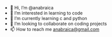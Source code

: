 - 👋 Hi, I’m @anabraica
- 👀 I’m interested in learning to code 
- 🌱 I’m currently learning c and python
- 💞️ I’m looking to collaborate on coding projects 
- 📫 How to reach me anabraica@gmail.com

<!---
anabraica/anabraica is a ✨ special ✨ repository because its `README.md` (this file) appears on your GitHub profile.
You can click the Preview link to take a look at your changes.
--->
